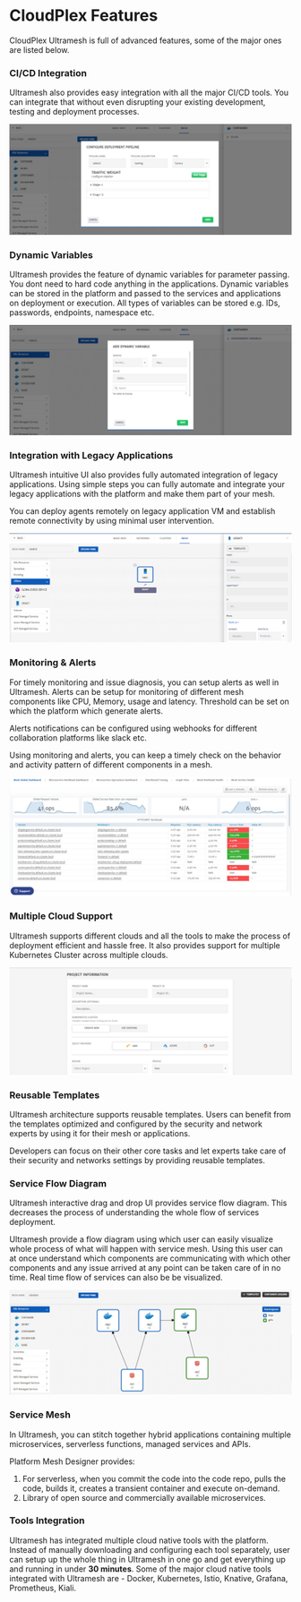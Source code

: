 # CloudPlex Features

CloudPlex Ultramesh is full of advanced features, some of the major ones are listed below.

### CI/CD Integration

Ultramesh also provides easy integration with all the major CI/CD tools. You can integrate that without even disrupting your existing development, testing and deployment processes. 

![1](imgs\1.jpg)

### Dynamic Variables

Ultramesh provides the feature of dynamic variables for parameter passing. You dont need to hard code anything in the applications. Dynamic variables can be stored in the platform and passed to the services and applications on deployment or execution. All types of variables can be stored e.g. IDs, passwords, endpoints, namespace etc. 

![2](imgs\2.jpg)

### Integration with Legacy Applications

Ultramesh intuitive UI also provides fully automated integration of legacy applications. Using simple steps you can fully automate and integrate your legacy applications with the platform and make them part of your mesh. 

You can deploy agents remotely on legacy application VM and establish remote connectivity by using minimal user intervention. 

![3](imgs\3.jpg)

### Monitoring & Alerts

For timely monitoring and issue diagnosis, you can setup alerts as well in Ultramesh. Alerts can be setup for monitoring of different mesh components like CPU, Memory, usage and latency.  Threshold can be set on which the platform which generate alerts. 

Alerts notifications can be configured using webhooks for different collaboration platforms like slack etc. 

Using monitoring and alerts, you can keep a timely check on the behavior and activity pattern of different components in a mesh. 

![4](imgs\4.jpg)

### Multiple Cloud Support

Ultramesh supports different clouds and all the tools to make the process of deployment efficient and hassle free. It also provides support for multiple Kubernetes Cluster across multiple clouds.

![5](imgs\5.jpg)

### Reusable Templates

Ultramesh architecture supports reusable templates. Users can benefit from the templates optimized and configured by the security and network experts by using it for their mesh or applications. 

Developers can focus on their other core tasks and let experts take care of their security and networks settings by providing reusable templates. 

### Service Flow Diagram

Ultramesh interactive drag and drop UI provides service flow diagram. This decreases the process of understanding the whole flow of services deployment. 

Ultramesh provide a flow diagram using which user can easily visualize whole process of what will happen with service mesh. Using this user can at once understand which components  are communicating with which other components and any issue arrived at any point can be taken care of in no time. Real time flow of services can also be be visualized. 

![6](imgs\6.jpg)

### Service Mesh

In Ultramesh, you can stitch together hybrid applications containing multiple microservices, serverless functions, managed services and APIs. 

Platform Mesh Designer provides:

1. For serverless, when you commit the code into the code repo, pulls the code, builds it, creates a transient container and execute on-demand.
2. Library of open source and commercially available microservices.

### Tools Integration

Ultramesh has integrated multiple cloud native tools with the platform. Instead of manually downloading and configuring each tool separately, user can setup up the whole thing in Ultramesh in one go and get everything up and running in under **30 minutes**. Some of the major cloud native tools integrated with Ultramesh are - Docker, Kubernetes, Istio, Knative, Grafana, Prometheus, Kiali.
